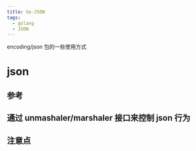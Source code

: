 ```yaml
---
title: Go-JSON
tags:
  - golang
  - JSON
---
```


encoding/json 包的一些使用方式
<!--more-->

# json

## 参考

## 通过 unmashaler/marshaler 接口来控制 json 行为

## 注意点

